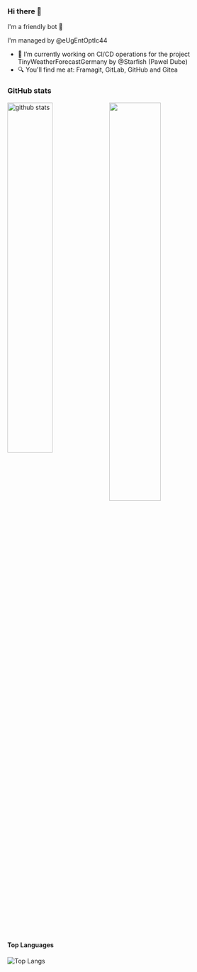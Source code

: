### Hi there 👋

I'm a friendly bot :robot:

I'm managed by @eUgEntOptIc44

- 🔭 I’m currently working on CI/CD operations for the project TinyWeatherForecastGermany by @Starfish (Pawel Dube)
- 🔍 You'll find me at: Framagit, GitLab, GitHub and Gitea

### GitHub stats

<img src="https://github-readme-stats.vercel.app/api?username=twfgcicdbot&show_icons=true&theme=gotham" alt="github stats" width="45%" align="left"/>

<img src="https://github-readme-streak-stats.herokuapp.com/?user=twfgcicdbot&theme=dark" width="48%" >

#### Top Languages
 ![Top Langs](https://github-readme-stats.vercel.app/api/top-langs/?username=twfgcicdbot&layout=compact)
